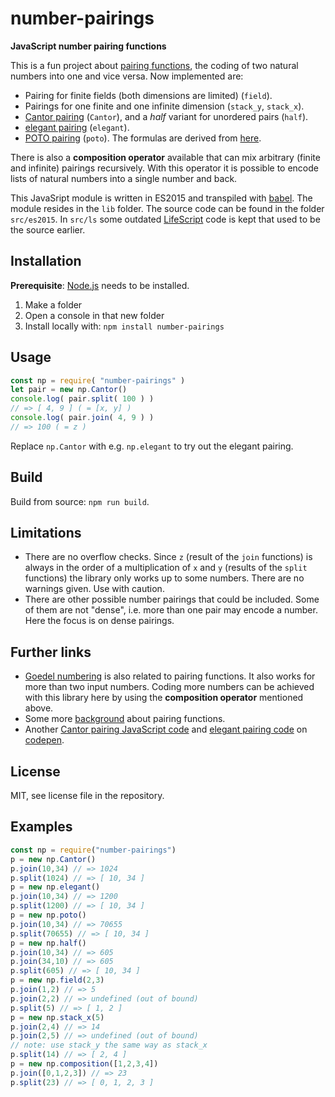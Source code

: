 # number-pairings

**JavaScript number pairing functions**

This is a fun project about [pairing functions](https://en.wikipedia.org/wiki/Pairing_function), the coding of two natural numbers into one and vice versa. Now implemented are:

- Pairing for finite fields (both dimensions are limited) (`field`).
- Pairings for one finite and one infinite dimension (`stack_y`, `stack_x`).
- [Cantor pairing](https://en.wikipedia.org/wiki/Pairing_function) (`Cantor`), and a *half* variant for unordered pairs (`half`).
- [elegant pairing](https://www.google.ch/url?sa=t&rct=j&q=&esrc=s&source=web&cd=1&cad=rja&uact=8&ved=0ahUKEwjUtpeoj_bRAhXDVxoKHYJBCGwQFggoMAA&url=http%3A%2F%2Fszudzik.com%2FElegantPairing.pdf&usg=AFQjCNHlytYIHiOiE0jqc8McfJwheyft8g) (`elegant`).
- [POTO pairing](https://ch.mathworks.com/matlabcentral/fileexchange/44253-three-different-bijections-or-pairing-functions-between-n-and-n%5E2--including-cantor-polynomials-) (`poto`). The formulas are derived from [here](http://www.cs.umb.edu/~marc/cs620/theo10-06.pdf).

There is also a **composition operator** available that can mix arbitrary (finite and infinite) pairings recursively. With this operator it is possible to encode lists of natural numbers into a single number and back.

This JavaSript module is written in ES2015 and transpiled with [babel](https://babeljs.io/). The module resides in the `lib` folder. The source code can be found in the folder `src/es2015`. In `src/ls` some outdated [LifeScript](http://livescript.net/) code is kept that used to be the source earlier.

## Installation

**Prerequisite**: [Node.js](https://nodejs.org/en/) needs to be installed.

1. Make a folder
2. Open a console in that new folder
3. Install locally with: `npm install number-pairings`

## Usage

```javascript
const np = require( "number-pairings" )
let pair = new np.Cantor()
console.log( pair.split( 100 ) )
// => [ 4, 9 ] ( = [x, y] )
console.log( pair.join( 4, 9 ) )
// => 100 ( = z )
```

Replace `np.Cantor` with e.g. `np.elegant` to try out the elegant pairing.

## Build

Build from source: `npm run build`.

## Limitations

- There are no overflow checks. Since `z` (result of the `join` functions) is always in the order of a multiplication of `x` and `y` (results of the `split` functions) the library only works up to some numbers. There are no warnings given. Use with caution.
- There are other possible number pairings that could be included. Some of them are not "dense", i.e. more than one pair may encode a number. Here the focus is on dense pairings.

## Further links

- [Goedel numbering](https://en.wikipedia.org/wiki/G%C3%B6del_numbering) is also related to pairing functions. It also works for more than two input numbers. Coding more numbers can be achieved with this library here by using the **composition operator** mentioned above.
- Some more [background](http://www.cs.upc.edu/~alvarez/calculabilitat/enumerabilitat.pdf) about pairing functions.
- Another [Cantor pairing JavaScript code](https://codepen.io/LiamKarlMitchell/pen/xnEca)  and [elegant pairing code](https://codepen.io/sachmata/post/elegant-pairing) on [codepen](https://codepen.io/#).

## License

MIT, see license file in the repository.

## Examples

```javascript
const np = require("number-pairings")
p = new np.Cantor()
p.join(10,34) // => 1024
p.split(1024) // => [ 10, 34 ]
p = new np.elegant()
p.join(10,34) // => 1200
p.split(1200) // => [ 10, 34 ]
p = new np.poto()
p.join(10,34) // => 70655
p.split(70655) // => [ 10, 34 ]
p = new np.half()
p.join(10,34) // => 605
p.join(34,10) // => 605
p.split(605) // => [ 10, 34 ]
p = new np.field(2,3)
p.join(1,2) // => 5
p.join(2,2) // => undefined (out of bound)
p.split(5) // => [ 1, 2 ]
p = new np.stack_x(5)
p.join(2,4) // => 14
p.join(2,5) // => undefined (out of bound)
// note: use stack_y the same way as stack_x
p.split(14) // => [ 2, 4 ]
p = new np.composition([1,2,3,4])
p.join([0,1,2,3]) // => 23
p.split(23) // => [ 0, 1, 2, 3 ]
```
